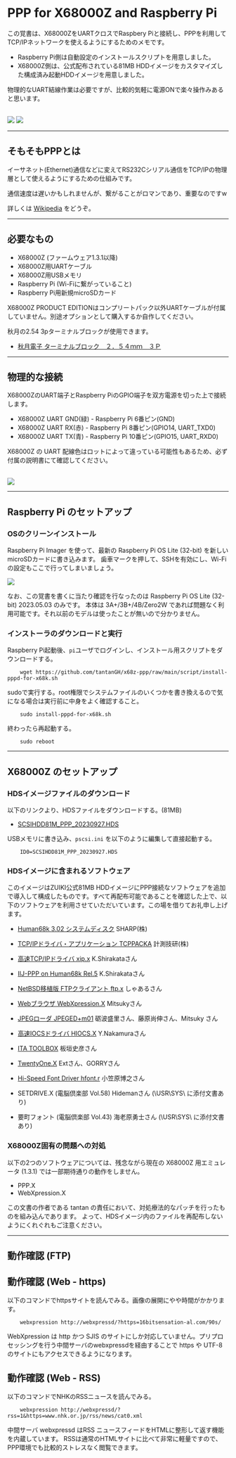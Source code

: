 # PPP for X68000Z and Raspberry Pi

この覚書は、X68000ZをUARTクロスでRaspbery Piと接続し、PPPを利用してTCP/IPネットワークを使えるようにするためのメモです。

- Raspberry Pi側は自動設定のインストールスクリプトを用意しました。
- X68000Z側は、公式配布されている81MB HDDイメージをカスタマイズした構成済み起動HDDイメージを用意しました。

物理的なUART結線作業は必要ですが、比較的気軽に電源ONで楽々操作みあると思います。

<br>

<img src='images/ppp1.jpeg'/>

<img src='images/ppp3.jpeg'/>

---

## そもそもPPPとは

イーサネット(Ethernet)通信などに変えてRS232Cシリアル通信をTCP/IPの物理層として使えるようにするための仕組みです。

通信速度は遅いかもしれませんが、繋がることがロマンであり、重要なのですw

詳しくは [Wikipedia](https://ja.wikipedia.org/wiki/Point-to-Point_Protocol) をどうぞ。

---

## 必要なもの

* X68000Z (ファームウェア1.3.1以降)
* X68000Z用UARTケーブル
* X68000Z用USBメモリ
* Raspberry Pi (Wi-Fiに繋がっていること)
* Raspberry Pi用新規microSDカード

X68000Z PRODUCT EDITIONはコンプリートパック以外UARTケーブルが付属していません。別途オプションとして購入するか自作してください。

秋月の2.54 3pターミナルブロックが使用できます。

* [秋月電子 ターミナルブロック　２．５４ｍｍ　３Ｐ](https://akizukidenshi.com/catalog/g/gP-17006/)

---

## 物理的な接続

X68000ZのUART端子とRaspberry PiのGPIO端子を双方電源を切った上で接続します。

- X68000Z UART GND(緑) - Raspberry Pi 6番ピン(GND)
- X68000Z UART RX(赤) - Raspberry Pi 8番ピン(GPIO14, UART_TXD0)
- X68000Z UART TX(青) - Raspberry Pi 10番ピン(GPIO15, UART_RXD0)

X68000Z の UART 配線色はロットによって違っている可能性もあるため、必ず付属の説明書にて確認してください。

<br>

<img src='images/ppp2.jpeg'>

---

## Raspberry Pi のセットアップ

### OSのクリーンインストール

Raspberry Pi Imager を使って、最新の Raspberry Pi OS Lite (32-bit) を新しいmicroSDカードに書き込みます。
歯車マークを押して、SSHを有効にし、Wi-Fiの設定もここで行ってしまいましょう。

<img src='images/raspios.png'/>

なお、この覚書を書くに当たり確認を行なったのは Raspberry Pi OS Lite (32-bit) 2023.05.03 のみです。
本体は 3A+/3B+/4B/Zero2W であれば問題なく利用可能です。それ以前のモデルは使ったことが無いので分かりません。

### インストーラのダウンロードと実行

Raspberry Pi起動後、`pi`ユーザでログインし、インストール用スクリプトをダウンロードする。

        wget https://github.com/tantanGH/x68z-ppp/raw/main/script/install-pppd-for-x68k.sh

sudoで実行する。root権限でシステムファイルのいくつかを書き換えるので気になる場合は実行前に中身をよく確認すること。

        sudo install-pppd-for-x68k.sh

終わったら再起動する。

        sudo reboot

---

## X68000Z のセットアップ

### HDSイメージファイルのダウンロード

以下のリンクより、HDSファイルをダウンロードする。(81MB)

* [SCSIHDD81M_PPP_20230927.HDS](https://github.com/tantanGH/x68z-ppp/raw/main/hds/SCSIHDD81M_PPP_20230927.HDS)

USBメモリに書き込み、`pscsi.ini` を以下のように編集して直接起動する。

        ID0=SCSIHDD81M_PPP_20230927.HDS

### HDSイメージに含まれるソフトウェア

このイメージはZUIKI公式81MB HDDイメージにPPP接続なソフトウェアを追加で導入して構成したものです。すべて再配布可能であることを確認した上で、以下のソフトウェアを利用させていただいています。この場を借りてお礼申し上げます。

* [Human68k 3.02 システムディスク](http://retropc.net/x68000/software/sharp/human302/) SHARP(株)

* [TCP/IPドライバ・アプリケーション TCPPACKA](http://retropc.net/x68000/software/internet/kg/tcppacka/) 計測技研(株)

* [高速TCP/IPドライバ xip.x](http://retropc.net/x68000/software/internet/tcpip/xip/) K.Shirakataさん

* [IIJ-PPP on Human68k Rel.5](https://argrath.ub32.org/x680x0/internet.html#ppp) K.Shirakataさん

* [NetBSD移植版 FTPクライアント ftp.x](http://retropc.net/x68000/software/internet/ftp/ftp/) しゃあるさん

* [Webブラウザ WebXpression.X](http://retropc.net/x68000/software/internet/wwwbrowser/webxpression/) Mitsukyさん

* [JPEGローダ JPEGED+m01](http://retropc.net/x68000/software/graphics/jpeg/jpegedm01/) 砺波盛里さん、藤原尚伸さん、Mitsuky さん

* [高速IOCSドライバ HIOCS.X](http://retropc.net/x68000/software/system/iocs/hiocs/) Y.Nakamuraさん

* [ITA TOOLBOX](http://retropc.net/x68000/software/tools/itatoolbox/) 板垣史彦さん

* [TwentyOne.X](http://retropc.net/x68000/software/disk/filename/twentyone/) Extさん、GORRYさん

* [Hi-Speed Font Driver hfont.r](https://www.vector.co.jp/soft/x68/writing/se027934.html) 小笠原博之さん

* SETDRIVE.X (電脳倶楽部 Vol.58) Hidemanさん (\USR\SYS\ に添付文書あり)

* 要町フォント (電脳倶楽部 Vol.43) 海老原勇士さん (\USR\SYS\ に添付文書あり)

### X68000Z固有の問題への対処

以下の2つのソフトウェアについては、残念ながら現在の X68000Z 用エミュレータ (1.3.1) では一部期待通りの動作をしません。

* PPP.X
* WebXpression.X

この文書の作者である tantan の責任において、対処療法的なパッチを行ったものを組み込んであります。
よって、HDSイメージ内のファイルを再配布しないようにくれぐれもご注意ください。


---

## 動作確認 (FTP)


## 動作確認 (Web - https)

以下のコマンドでhttpsサイトを読んでみる。画像の展開にやや時間がかかります。

        webxpression http://webxpressd/?https=16bitsensation-al.com/90s/

WebXpression は http かつ SJIS のサイトにしか対応していません。プリプロセッシングを行う中間サーバのwebxpressdを経由することで https や UTF-8 のサイトにもアクセスできるようになります。

## 動作確認 (Web - RSS)

以下のコマンドでNHKのRSSニュースを読んでみる。

        webxpression http://webxpressd/?rss=1&https=www.nhk.or.jp/rss/news/cat0.xml

中間サーバ webxpressd はRSS ニュースフィードをHTMLに整形して返す機能を内蔵しています。
RSSは通常のHTMLサイトに比べて非常に軽量ですので、PPP環境でも比較的ストレスなく閲覧できます。
